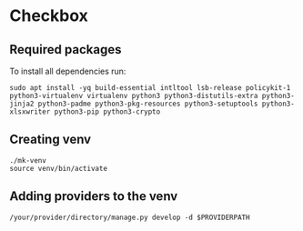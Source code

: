 # Checkbox
## Required packages

To install all dependencies run:

    sudo apt install -yq build-essential intltool lsb-release policykit-1 python3-virtualenv virtualenv python3 python3-distutils-extra python3-jinja2 python3-padme python3-pkg-resources python3-setuptools python3-xlsxwriter python3-pip python3-crypto

## Creating venv

    ./mk-venv
    source venv/bin/activate

## Adding providers to the venv

    /your/provider/directory/manage.py develop -d $PROVIDERPATH
